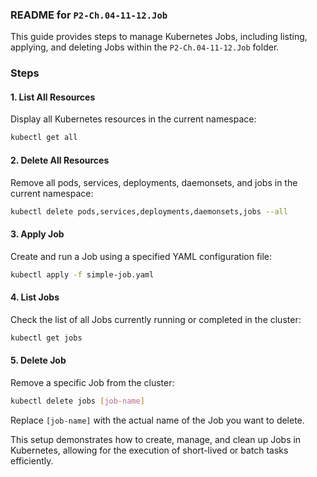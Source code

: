### README for `P2-Ch.04-11-12.Job`

This guide provides steps to manage Kubernetes Jobs, including listing, applying, and deleting Jobs within the `P2-Ch.04-11-12.Job` folder.

### Steps

#### 1. List All Resources

Display all Kubernetes resources in the current namespace:

```bash
kubectl get all
```

#### 2. Delete All Resources

Remove all pods, services, deployments, daemonsets, and jobs in the current namespace:

```bash
kubectl delete pods,services,deployments,daemonsets,jobs --all
```

#### 3. Apply Job

Create and run a Job using a specified YAML configuration file:

```bash
kubectl apply -f simple-job.yaml
```

#### 4. List Jobs

Check the list of all Jobs currently running or completed in the cluster:

```bash
kubectl get jobs
```

#### 5. Delete Job

Remove a specific Job from the cluster:

```bash
kubectl delete jobs [job-name]
```

Replace `[job-name]` with the actual name of the Job you want to delete.

This setup demonstrates how to create, manage, and clean up Jobs in Kubernetes, allowing for the execution of short-lived or batch tasks efficiently.